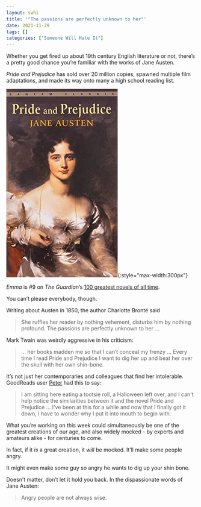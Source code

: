 ```yaml
---
layout: swhi
title: '"The passions are perfectly unknown to her"'
date: 2021-11-29
tags: []
categories: ["Someone Will Hate It"]
---
```


Whether you get fired up about 19th century English literature or not, there’s a pretty good chance you’re familiar with the works of Jane Austen.

_Pride and Prejudice_ has sold over 20 million copies, spawned multiple film adaptations, and made its way onto many a high school reading list.

![Pride and Prejudice book cover](/images/pride-and-prejudice.webp){:style="max-width:300px"}

_Emma_ is #9 on _The Guardian_’s [100 greatest novels of all time](https://www.theguardian.com/books/2003/oct/12/features.fiction).

You can’t please everybody, though.

Writing about Austen in 1850, the author Charlotte Brontë said

> She ruffles her reader by nothing vehement, disturbs him by nothing profound. The passions are perfectly unknown to her …

Mark Twain was weirdly aggressive in his criticism:

> … her books madden me so that I can’t conceal my frenzy … Every time I read Pride and Prejudice I want to dig her up and beat her over the skull with her own shin-bone.

It’s not just her contemporaries and colleagues that find her intolerable. GoodReads user [Peter](https://www.goodreads.com/review/show/227027862?book_show_action=true) had this to say:

> I am sitting here eating a tootsie roll, a Halloween left over, and I can't help notice the similarities between it and the novel Pride and Prejudice … I've been at this for a while and now that I finally got it down, I have to wonder why I put it into mouth to begin with.

What you’re working on this week could simultaneously be one of the greatest creations of our age, and also widely mocked - by experts and amateurs alike - for centuries to come.

In fact, if it _is_ a great creation, it _will_ be mocked. It’ll make some people angry.

It might even make some guy so angry he wants to dig up your shin bone.

Doesn’t matter, don’t let it hold you back. In the dispassionate words of Jane Austen:

> Angry people are not always wise.
